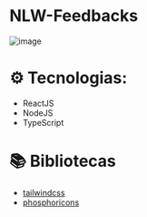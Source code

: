 # NLW-Feedbacks
![image](https://user-images.githubusercontent.com/102697831/173660857-49eb119a-2d41-459e-9be6-f29844105f1e.png)


 # ⚙️ Tecnologias:
- ReactJS
- NodeJS
- TypeScript

# 📚 Bibliotecas
- [tailwindcss](https://tailwindcss.com/)
- [phosphoricons](https://phosphoricons.com/)
